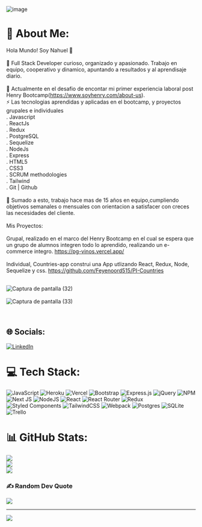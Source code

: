 ![image](https://user-images.githubusercontent.com/86387334/184496051-d90a2ad1-bd2b-468e-b7a9-578c78c2f036.png)




# 💫 About Me:
 Hola Mundo! Soy Nahuel 👋<br><br>🔭 Full Stack Developer curioso, organizado y apasionado. Trabajo en equipo, cooperativo y dinamico, apuntando a resultados y al aprendisaje diario.<br><br>🌱 Actualmente en el desafio de encontar mi primer experiencia laboral post Henry Bootcamp(https://www.soyhenry.com/about-us). <br>⚡  Las tecnologias aprendidas y aplicadas en el bootcamp, y proyectos grupales e individuales <br>. Javascript<br>. ReactJs<br>. Redux<br>. PostgreSQL<br>. Sequelize<br>. NodeJs<br>. Express<br>. HTML5<br>. CSS3<br>. SCRUM methodologies<br>. Tailwind<br>. Git | Github <br><br>👯 Sumado a esto, trabajo hace mas de 15 años en equipo,cumpliendo objetivos semanales o mensuales con orientacion a satisfacer con creces las necesidades del cliente. <br>
  <br>
 Mis Proyectos:
  <br>
   <br>
 Grupal, realizado en el marco del Henry Bootcamp en el cual se espera que un grupo de alumnos integren todo lo aprendido, realizando un e-commerce integro.
 https://pg-vinos.vercel.app/
  <br>
   <br>
 Individual, Countries-app construi una App utlizando React, Redux, Node, Sequelize y css.
 https://github.com/Feyenoord515/PI-Countries
 <br>
 <br>
 
![Captura de pantalla (32)](https://user-images.githubusercontent.com/86387334/184498194-873eba9c-2de9-4458-a92d-c56bb21513d5.png)
<br>
<br>
![Captura de pantalla (33)](https://user-images.githubusercontent.com/86387334/184498199-bbd7bd0f-c768-4296-8b5e-1d29e8b9339d.png)


 <br>


## 🌐 Socials:
[![LinkedIn](https://img.shields.io/badge/LinkedIn-%230077B5.svg?logo=linkedin&logoColor=white)](https://linkedin.com/in/nahuel-enrique-molinari) 

# 💻 Tech Stack:
![JavaScript](https://img.shields.io/badge/javascript-%23323330.svg?style=for-the-badge&logo=javascript&logoColor=%23F7DF1E) ![Heroku](https://img.shields.io/badge/heroku-%23430098.svg?style=for-the-badge&logo=heroku&logoColor=white) ![Vercel](https://img.shields.io/badge/vercel-%23000000.svg?style=for-the-badge&logo=vercel&logoColor=white) ![Bootstrap](https://img.shields.io/badge/bootstrap-%23563D7C.svg?style=for-the-badge&logo=bootstrap&logoColor=white) ![Express.js](https://img.shields.io/badge/express.js-%23404d59.svg?style=for-the-badge&logo=express&logoColor=%2361DAFB) ![jQuery](https://img.shields.io/badge/jquery-%230769AD.svg?style=for-the-badge&logo=jquery&logoColor=white) ![NPM](https://img.shields.io/badge/NPM-%23000000.svg?style=for-the-badge&logo=npm&logoColor=white) ![Next JS](https://img.shields.io/badge/Next-black?style=for-the-badge&logo=next.js&logoColor=white) ![NodeJS](https://img.shields.io/badge/node.js-6DA55F?style=for-the-badge&logo=node.js&logoColor=white) ![React](https://img.shields.io/badge/react-%2320232a.svg?style=for-the-badge&logo=react&logoColor=%2361DAFB) ![React Router](https://img.shields.io/badge/React_Router-CA4245?style=for-the-badge&logo=react-router&logoColor=white) ![Redux](https://img.shields.io/badge/redux-%23593d88.svg?style=for-the-badge&logo=redux&logoColor=white) ![Styled Components](https://img.shields.io/badge/styled--components-DB7093?style=for-the-badge&logo=styled-components&logoColor=white) ![TailwindCSS](https://img.shields.io/badge/tailwindcss-%2338B2AC.svg?style=for-the-badge&logo=tailwind-css&logoColor=white) ![Webpack](https://img.shields.io/badge/webpack-%238DD6F9.svg?style=for-the-badge&logo=webpack&logoColor=black) ![Postgres](https://img.shields.io/badge/postgres-%23316192.svg?style=for-the-badge&logo=postgresql&logoColor=white) ![SQLite](https://img.shields.io/badge/sqlite-%2307405e.svg?style=for-the-badge&logo=sqlite&logoColor=white) ![Trello](https://img.shields.io/badge/Trello-%23026AA7.svg?style=for-the-badge&logo=Trello&logoColor=white)
# 📊 GitHub Stats:
![](https://github-readme-stats.vercel.app/api?username=feyenoord515&theme=dark&hide_border=false&include_all_commits=false&count_private=false)<br/>
![](https://github-readme-streak-stats.herokuapp.com/?user=feyenoord515&theme=dark&hide_border=false)<br/>
![](https://github-readme-stats.vercel.app/api/top-langs/?username=feyenoord515&theme=dark&hide_border=false&include_all_commits=false&count_private=false&layout=compact)

### ✍️ Random Dev Quote
![](https://quotes-github-readme.vercel.app/api?type=horizontal&theme=radical)

---
[![](https://visitcount.itsvg.in/api?id=feyenoord515&icon=0&color=0)](https://visitcount.itsvg.in)
